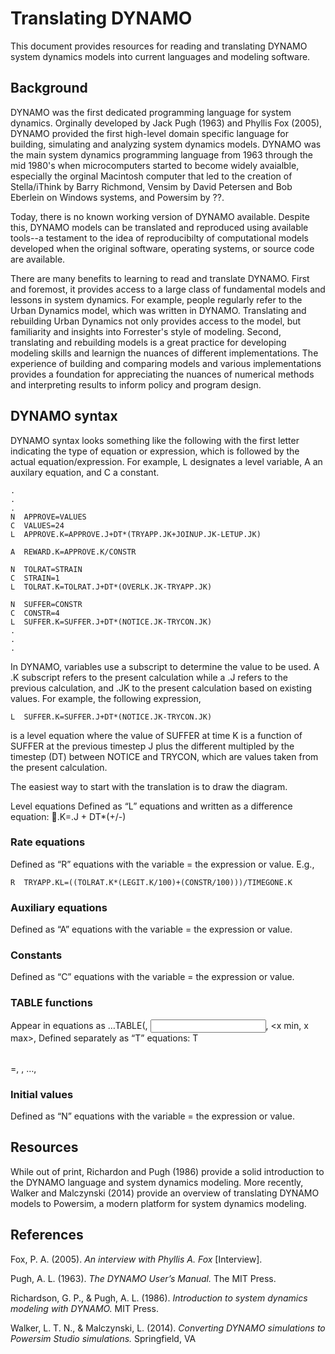 # Translating DYNAMO

This document provides resources for reading and translating DYNAMO system dynamics models into current languages and modeling software. 

## Background

DYNAMO was the first dedicated programming language for system dynamics. Orginally developed by Jack Pugh (1963) and Phyllis Fox (2005), DYNAMO provided the first high-level domain specific language for building, simulating and analyzing system dynamics models. DYNAMO was the main system dynamics programming language from 1963 through the mid 1980's when microcomputers started to become widely avaialble, especially the orginal Macintosh computer that led to the creation of Stella/iThink by Barry Richmond, Vensim by David Petersen and Bob Eberlein on Windows systems, and Powersim by ??. 

Today, there is no known working version of DYNAMO available. Despite this, DYNAMO models can be translated and reproduced using available tools--a testament to the idea of reproducibilty of computational models developed when the original software, operating systems, or source code are available. 

There are many benefits to learning to read and translate DYNAMO. First and foremost, it provides access to a large class of fundamental models and lessons in system dynamics. For example, people regularly refer to the Urban Dynamics model, which was written in DYNAMO. Translating and rebuilding Urban Dynamics not only provides access to the model, but familiarity and insights into Forrester's style of modeling. Second, translating and rebuilding models is a great practice for developing modeling skills and learnign the nuances of different implementations. The experience of building and comparing models and various implementations provides a foundation for appreciating the nuances of numerical methods and interpreting results to inform policy and program design.   

## DYNAMO syntax

DYNAMO syntax looks something like the following with the first letter indicating the type of equation or expression, which is followed by the actual equation/expression. For example, L designates a level variable, A an auxilary equation, and C a constant. 

```
.
.
.
N  APPROVE=VALUES
C  VALUES=24
L  APPROVE.K=APPROVE.J+DT*(TRYAPP.JK+JOINUP.JK-LETUP.JK)

A  REWARD.K=APPROVE.K/CONSTR
  
N  TOLRAT=STRAIN
C  STRAIN=1
L  TOLRAT.K=TOLRAT.J+DT*(OVERLK.JK-TRYAPP.JK)

N  SUFFER=CONSTR
C  CONSTR=4
L  SUFFER.K=SUFFER.J+DT*(NOTICE.JK-TRYCON.JK)
.
.
.
```

In DYNAMO, variables use a subscript to determine the value to be used. A .K subscript refers to the present calculation while a .J refers to the previous calculation, and .JK to the present calculation based on existing values.  For example, the following expression,

```
L  SUFFER.K=SUFFER.J+DT*(NOTICE.JK-TRYCON.JK)
```

is a level equation where the value of SUFFER at time K is a function of SUFFER at the previous timestep J plus the different multipled by the timestep (DT) between NOTICE and TRYCON, which are values taken from the present calculation. 

The easiest way to start with the translation is to draw the diagram. 

Level equations
Defined as “L” equations and written as a difference equation: <name of variable>.K=<name of variable>.J + DT*(<rate variable>+/-<rate variable>)


### Rate equations
Defined as “R” equations with the variable = the expression or value. E.g., 

```
R  TRYAPP.KL=((TOLRAT.K*(LEGIT.K/100)+(CONSTR/100)))/TIMEGONE.K  
```

### Auxiliary equations
Defined as “A” equations with the variable = the expression or value.

### Constants
Defined as “C” equations with the variable = the expression or value.

### TABLE functions
Appear in equations as …TABLE(<table name>, <input variable>, <x min, x max>, <x increment>
Defined separately as “T” equations: T <table name>=<y0>, <y1>, …, <Yn>

### Initial values
Defined as “N” equations with the variable = the expression or value.

## Resources

While out of print, Richardon and Pugh (1986) provide a solid introduction to the DYNAMO language and system dynamics modeling. More recently, Walker and Malczynski (2014) provide an overview of translating DYNAMO models to Powersim, a modern platform for system dynamics modeling. 

## References
Fox, P. A. (2005). *An interview with Phyllis A. Fox* [Interview]. 

Pugh, A. L. (1963). *The DYNAMO User’s Manual.* The MIT Press. 

Richardson, G. P., & Pugh, A. L. (1986). *Introduction to system dynamics modeling with DYNAMO.* MIT Press. 

Walker, L. T. N., & Malczynski, L. (2014). *Converting DYNAMO simulations to Powersim Studio simulations.* Springfield, VA

